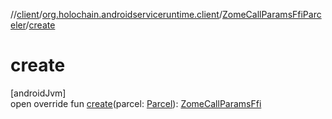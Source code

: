 //[client](../../../index.md)/[org.holochain.androidserviceruntime.client](../index.md)/[ZomeCallParamsFfiParceler](index.md)/[create](create.md)

# create

[androidJvm]\
open override fun [create](create.md)(parcel: [Parcel](https://developer.android.com/reference/kotlin/android/os/Parcel.html)): [ZomeCallParamsFfi](../-zome-call-params-ffi/index.md)